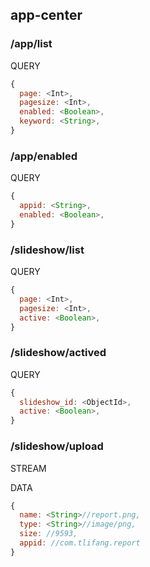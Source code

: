 ## app-center

### /app/list

QUERY
```javascript
{
  page: <Int>,
  pagesize: <Int>,
  enabled: <Boolean>,
  keyword: <String>,
}
```

### /app/enabled

QUERY
```javascript
{
  appid: <String>,
  enabled: <Boolean>,
}
```

### /slideshow/list

QUERY
```javascript
{
  page: <Int>,
  pagesize: <Int>,
  active: <Boolean>,
}
```

### /slideshow/actived

QUERY
```javascript
{
  slideshow_id: <ObjectId>,
  active: <Boolean>,
}
```

### /slideshow/upload

STREAM

DATA
```javascript
{
  name: <String>//report.png,
  type: <String>//image/png,
  size: //9593,
  appid: //com.tlifang.report
}
```

